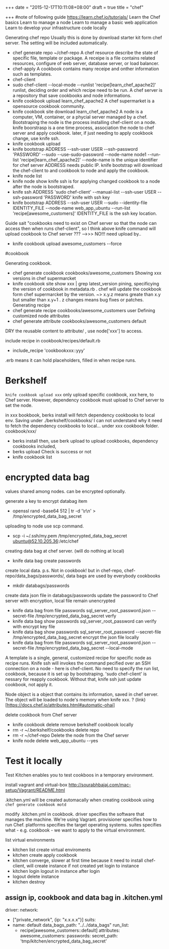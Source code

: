+++
date = "2015-12-17T10:11:08+08:00"
draft = true
title = "chef"

+++
#note of following guide
https://learn.chef.io/tutorials/
Learn the Chef basics
Learn to manage a node
Learn to manage a basic web application
Learn to develop your infrastructure code locally


Generating chef repo
Usually this is done by download starter kit form chef server. The setting will be included automatically.
- chef generate repo ~/chef-repo
A chef resource describe the state of specific file, template or package. 
A receipe is a file contains related resources, configure of web server, database server, or load balancer. 
- chef-apply
A cookbook contains many receipe and onther information such as templates.
- chef-client
- sudo chef-client --local-mode --runlist 'recipe[learn_chef_apache2]'
runlist, deciding order and which recipe need to be run.
A chef server is a repository that save cookbooks and node informations.
- knife cookbook upload learn_chef_apache2
A chef supermarket is a opensource cookbook community.
- knife cookbook site download learn_chef_apache2
A node is a computer, VM, container, or a phycial server managed by a chef.
Bootstraping the node is the process installing chef-client on a node.
knife boorstrasp is a one time process, association the node to chef server and apply cookbook.
later, if just needing to apply cookbook change, use knife ssh.
- knife cookbook upload
- knife bootstrap ADDRESS --ssh-user USER --ssh-password 'PASSWORD' --sudo --use-sudo-password --node-name node1 --run-list 'recipe[learn_chef_apache2]'
--node-name is the unique identifier for chef server
ADDRESS needs public IP.
knife bootstrap will download the chef-client to and cookbook to node and apply the cookbook.
- knife node list
- knife node show
knife ssh is for applying changed cookbook to a node after the node is bootstraped.
- knife ssh ADDRESS 'sudo chef-client' --manual-list --ssh-user USER --ssh-password 'PASSWORD'
knife with ssh key
- knife bootstrap ADDRESS --ssh-user USER --sudo --identity-file IDENTITY_FILE --node-name web_app_ubuntu --run-list 'recipe[awesome_customers]'
IDENTITY_FILE is the ssh key location.

Guide sait "cookbooks need to exist on Chef server so that the node can access then when runs chef-client", so I think above knife command will upload cookbook to Chef server ???  -->>> NO!!! need upload by..
- knife cookbook upload awesome_customers --force

#cookbook

Generating cookbook.
- chef generate cookbook cookbooks/awesome_customers
Showing xxx versions in chef supermarcket
- knife cookbook site show xxx | grep latest_version
pining, specificying the version of cookbook in metadata.rb .
chef will update the cookbook form chef supermarcket by the version.
~> x.y.z means greate than x.y but smaller than x.y+1 . z changes means bug fixes or patches. 
Generating recipe
- chef generate recipe cookbooks/awesome_customers user
Defining customized node attributes
- chef generate attribute cookbooks/awesome_customers default

DRY the reusable content to attribute/ , use node['xxx'] to access.

include recipe in cookbook/recipes/default.rb
- include_recipe 'cookbookxxx::yyy'

.erb means it can hold placeholders, filled in when recipe runs.

# Berkshelf
`knife cookbook upload xxx` only upload specific cookbook, xxx here, to Chef server.
However, dependency cookbook must upload to Chef server to set the node.

in xxx bookbook, berks install will fetch dependency cookbooks to local env. Saving under ./berkshelf/cookbooks/
I can not understand why it need to fetch the dependency cookbooks to local...
under xxx cookbook folder. cookbook/xxx/
- berks install
then, use berk upload to upload cookbooks, dependency cookbooks included, 
- berks upload
Check is success or not 
- knife cookbook list

# encrypted data bag 
values shared among nodes.
can be encrypted optionally.

generate a key to encrypt databag item
- openssl rand -base64 512 | tr -d '\r\n' > /tmp/encrypted_data_bag_secret

uploading to node use scp command.
- scp -i ~/.ssh/my.pem /tmp/encrypted_data_bag_secret ubuntu@52.10.205.36:/etc/chef

creating data bag at chef server. (will do nothing at local)
- knife data bag create passwords

create local data. p.s. Not in cookbook! but in chef-repo, chef-repo/data_bags/passwords/, data bags are used by everybody cookbooks
- mkdir databags/passwords

create data json file in databags/passwords
update the password to Chef server with encryption, local file remain unencrypted
- knife data bag from file passwords sql_server_root_password.json --secret-file /tmp/encrypted_data_bag_secret
verfy
- knife data bag show passwords sql_server_root_password
can verify with encrypt key file
- knife data bag show passwords sql_server_root_password --secret-file /tmp/encrypted_data_bag_secret
encrypt the json file locally
- knife data bag from file passwords sql_server_root_password.json --secret-file /tmp/encrypted_data_bag_secret --local-mode

A template is a single, general, customized recipe for specific node as recipe runs.
Knife ssh will invokes the command pecified over an SSH connection on a node - here is chef-client.
No need to specify the run list, cookbook, because it is set up by bootstraping.
'sudo chef-client' is nessary for reapply cookbook. Without that, knife ssh just update cookbook, not apply it.

Node object is a object that contains its information, saved in chef server. The object will be loaded to node's memory when knife xxx. ? (link)[https://docs.chef.io/attributes.html#automatic-ohai]

delete cookbook from Chef server
- knife cookbook delete <cookbook-name>
remove berkshelf cookbook locally
- rm -r ~/.berkshelf/cookbooks
delete repo
- rm -r ~/chef-repo
Delete the node from the Chef server
- knife node delete web_app_ubuntu --yes

# Test it locally
Test Kitchen enables you to test cookboos in a temporary environment.

install vagrant and virtual-box
http://sourabhbajaj.com/mac-setup/Vagrant/README.html

.kitchen.yml will be created automacally when creating cookbook using `chef generate cookbook motd`

modify .kitchen.yml in cookbook.
driver specifies the software that manages the machine. We're using Vagrant.
provisioner specifies how to run Chef.
platforms specifies the target operating systems. 
suites specifies what - e.g. cookbook - we want to apply to the virtual environment. 

list virtual environments
- kitchen list
create virtual enviroments
- kitchen create
apply cookbook
- kitchen converge, slower at first time because it need to install chef-client, will create instance if not created yet
login to instance
- kitchen login
logout in instance after login
- logout
delete instance
- kitchen destroy

## assign ip, cookbook and data bag in .kitchen.yml
driver:
  network:
  - ["private_network", {ip: "x.x.x.x"}]
suits:
  - name: default
    data_bags_path: "../../data_bags"
    run_list:
      - recipe[awesome_customers::default]
    attributes:
      awesome_customers:
        passwords:
          secret_path: 'tmp/kitchen/encrypted_data_bag_secret'
